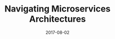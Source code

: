 ---
title: "Navigating Microservices Architectures"
date: "2017-08-02"
expiryDate: "2017-08-02"

event_start_date: "2017-08-02"
event_end_date: "2017-08-02"
event_start_time: "02:30 PM"
event_end_time: "06:30 PM"
event_location: "New York City, NY"
event_link: "https://www.redhat.com/en/about/events/navigating-microservices-architectures-3"

event_type: "Roadshow"
event_technology: "Microservices"
---
